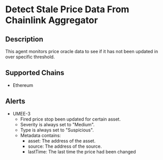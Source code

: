 # Detect Stale Price Data From Chainlink Aggregator

## Description

This agent monitors price oracle data to see if it has not been updated in over specific threshold.

## Supported Chains

- Ethereum

## Alerts

- UMEE-3
  - Fired price stop been updated for certain asset.
  - Severity is always set to "Medium".
  - Type is always set to "Suspicious".
  - Metadata contains:
    - asset: The address of the asset.
    - source: The address of the source.
    - lastTime: The last time the price had been changed
